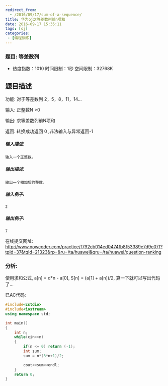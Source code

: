 ```yaml
---
redirect_from:
  - /2016/09/17/sum-of-a-sequence/
title: 华为oj之等差数列前n项和
date: 2016-09-17 15:35:11
tags: [oj]
categories:
 - [编程训练]
---
```


### 题目: 等差数列

- 热度指数：1010 时间限制：1秒 空间限制：32768K

## 题目描述

功能: 对于等差数列 2，5，8，11，14…

输入: 正整数N >0

输出: 求等差数列前N项和

返回: 转换成功返回 0 ,非法输入与异常返回-1

##### **输入描述:**

```
输入一个正整数。
```

##### **输出描述:**

```
输出一个相加后的整数。
```

##### **输入例子:**

```
2
```

##### **输出例子:**

```
7
```

在线提交网址: <http://www.nowcoder.com/practice/f792cb014ed0474fb8f53389e7d9c07f?tpId=37&tqId=21323&rp=&ru=/ta/huawei&qru=/ta/huawei/question-ranking>

### 分析:

使用求和公式, a[n] = d*n - a[0], S[n] = (a[1] + a[n])/2, 算一下就可以写出代码了…

已AC代码:

```cpp
#include<cstdio>
#include<iostream>
using namespace std;

int main()
{
    int n;
    while(cin>>n)
    {
        if(n <= 0) return (-1);
        int sum;
        sum = n*(3*n+1)/2;

        cout<<sum<<endl;
    }    
    return 0;
}
```
